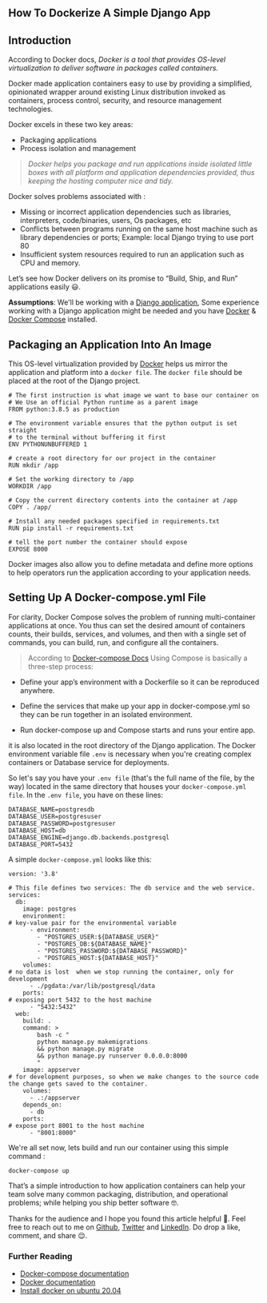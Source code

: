 ## How To Dockerize A Simple Django App

## Introduction
According to Docker docs, 
*Docker is a tool that provides OS-level virtualization to deliver software in packages called containers.*

 Docker made application containers easy to use by providing a simplified, opinionated wrapper around existing Linux distribution invoked as containers, process control, security, and resource management technologies.

Docker excels in these two key areas:
-  Packaging applications
-  Process isolation and management

> *Docker helps you package and run applications inside isolated little boxes with all platform and application dependencies provided, thus keeping the hosting computer nice and tidy.*

Docker solves problems associated with :
- Missing or incorrect application dependencies such as libraries, interpreters, code/binaries, users, Os packages, etc 
- Conflicts between programs running on the same host machine such as library dependencies or ports; Example: local Django trying to use port 80
- Insufficient system resources required to run an application such as CPU and memory.

Let’s see how Docker delivers on its promise to “Build, Ship, and Run” applications easily 
😃.

**Assumptions**:  We'll be working with a [Django application](https://www.django-rest-framework.org/), Some experience working with a Django application might be needed and you have [Docker](https://docs.docker.com/get-docker/) & [Docker Compose](https://docs.docker.com/compose/) installed.

## Packaging an Application Into An Image
This OS-level virtualization provided by [Docker](https://docs.docker.com/get-docker/) helps us mirror the application and platform into a ```docker file```.
The ```docker file``` should be placed at the root of the Django project.

```
# The first instruction is what image we want to base our container on
# We Use an official Python runtime as a parent image
FROM python:3.8.5 as production

# The environment variable ensures that the python output is set straight
# to the terminal without buffering it first
ENV PYTHONUNBUFFERED 1

# create a root directory for our project in the container
RUN mkdir /app

# Set the working directory to /app
WORKDIR /app

# Copy the current directory contents into the container at /app
COPY . /app/

# Install any needed packages specified in requirements.txt
RUN pip install -r requirements.txt

# tell the port number the container should expose
EXPOSE 8000

```
Docker images also allow you to define metadata and define more options to help operators run the application according to your application needs.

## Setting Up A Docker-compose.yml File

For clarity, Docker Compose solves the problem of running multi-container applications at once. You thus can set the desired amount of containers counts, their builds, services, and volumes, and then with a single set of commands, you can build, run, and configure all the containers.

> According to [Docker-compose Docs](https://docs.docker.com/compose/)
Using Compose is basically a three-step process:  

 -  Define your app’s environment with a Dockerfile so it can be reproduced anywhere.

 - Define the services that make up your app in docker-compose.yml so they can be run together in an isolated environment.

-  Run docker-compose up and Compose starts and runs your entire app.

it is also located in the root directory of the Django application.
The Docker environment variable file ```.env``` is necessary when you're creating complex containers or Database service for deployments.

So let's say you have your ```.env file``` (that's the full name of the file, by the way) located in the same directory that houses your ```docker-compose.yml file```. In the ```.env file```, you have on these lines: 

```
DATABASE_NAME=postgresdb
DATABASE_USER=postgresuser
DATABASE_PASSWORD=postgresuser
DATABASE_HOST=db
DATABASE_ENGINE=django.db.backends.postgresql
DATABASE_PORT=5432

```

A simple ```docker-compose.yml``` looks like this:

```
version: '3.8'

# This file defines two services: The db service and the web service.
services:
  db:
    image: postgres
    environment:
# key-value pair for the environmental variable
      - environment:
        - "POSTGRES_USER:${DATABASE_USER}"
        - "POSTGRES_DB:${DATABASE_NAME}"
        - "POSTGRES_PASSWORD:${DATABASE_PASSWORD}"
        - "POSTGRES_HOST:${DATABASE_HOST}"
    volumes:
# no data is lost  when we stop running the container, only for development
      - ./pgdata:/var/lib/postgresql/data
    ports:
# exposing port 5432 to the host machine
      - "5432:5432"
  web:
    build: .
    command: > 
        bash -c "
        python manage.py makemigrations
        && python manage.py migrate 
        && python manage.py runserver 0.0.0.0:8000
        "
    image: appserver
# for development purposes, so when we make changes to the source code the change gets saved to the container.
    volumes:
      - .:/appserver
    depends_on:
      - db
    ports:
# expose port 8001 to the host machine
      - "8001:8000"

```

We're all set now, lets build and run our container using this simple  command :
```
docker-compose up
```

That’s a simple  introduction to how application containers can help your team solve many common packaging, distribution, and operational problems; while helping you ship better software 
🤓.

Thanks for the audience and I hope you found this article helpful 🤗. Feel free to reach out to me on  [Github](https://github.com/nextwebb), [Twitter](https://twitter.com/i_am_nextwebb) and [LinkedIn](https://www.linkedin.com/in/peterson-oaikhenah-102645144/).
Do drop a like, comment, and share 😌.

  ### Further Reading
- [Docker-compose documentation](https://docs.docker.com/compose/)
- [Docker documentation](https://docs.docker.com/engine/reference/builder/)
- [Install docker on ubuntu 20.04](https://www.digitalocean.com/community/tutorials/how-to-install-and-use-docker-compose-on-ubuntu-20-04)

